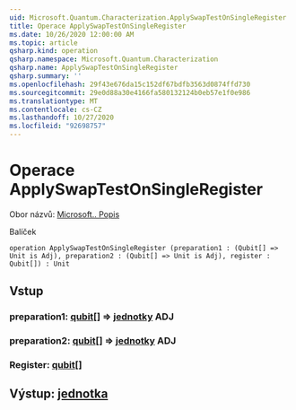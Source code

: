 ```yaml
---
uid: Microsoft.Quantum.Characterization.ApplySwapTestOnSingleRegister
title: Operace ApplySwapTestOnSingleRegister
ms.date: 10/26/2020 12:00:00 AM
ms.topic: article
qsharp.kind: operation
qsharp.namespace: Microsoft.Quantum.Characterization
qsharp.name: ApplySwapTestOnSingleRegister
qsharp.summary: ''
ms.openlocfilehash: 29f43e676da15c152df67bdfb3563d0874ffd730
ms.sourcegitcommit: 29e0d88a30e4166fa580132124b0eb57e1f0e986
ms.translationtype: MT
ms.contentlocale: cs-CZ
ms.lasthandoff: 10/27/2020
ms.locfileid: "92698757"
---
```

# <a name="applyswaptestonsingleregister-operation"></a>Operace ApplySwapTestOnSingleRegister

Obor názvů: [Microsoft.. Popis](xref:Microsoft.Quantum.Characterization)

Balíček [](https://nuget.org/packages/)




```qsharp
operation ApplySwapTestOnSingleRegister (preparation1 : (Qubit[] => Unit is Adj), preparation2 : (Qubit[] => Unit is Adj), register : Qubit[]) : Unit
```


## <a name="input"></a>Vstup

### <a name="preparation1--qubit--unit-adj"></a>preparation1: [qubit](xref:microsoft.quantum.lang-ref.qubit)[] => [jednotky](xref:microsoft.quantum.lang-ref.unit) ADJ




### <a name="preparation2--qubit--unit-adj"></a>preparation2: [qubit](xref:microsoft.quantum.lang-ref.qubit)[] => [jednotky](xref:microsoft.quantum.lang-ref.unit) ADJ




### <a name="register--qubit"></a>Register: [qubit](xref:microsoft.quantum.lang-ref.qubit)[]





## <a name="output--unit"></a>Výstup: [jednotka](xref:microsoft.quantum.lang-ref.unit)

